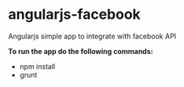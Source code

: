 # angularjs-facebook
Angularjs simple app to integrate with facebook API

<strong>To run the app do the following commands:</strong>
<ul>
<li>npm install</li>
<li>grunt</li>
</ul>

